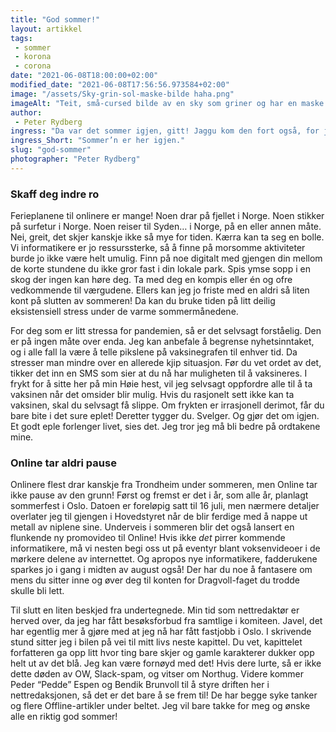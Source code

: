 ```yaml
---
title: "God sommer!"
layout: artikkel 
tags: 
 - sommer
 - korona
 - corona
date: "2021-06-08T18:00:00+02:00"
modified_date: "2021-06-08T17:56:56.973584+02:00"
image: "/assets/Sky-grin-sol-maske-bilde haha.png"
imageAlt: "Teit, små-cursed bilde av en sky som griner og har en maske med en sol på seg. ikke døm meg"
author:
 - Peter Rydberg
ingress: "Da var det sommer igjen, gitt! Jaggu kom den fort også, for juni snek innpå meg som lukten fra laksebiten jeg hadde latt ligge litt for lenge i kjøleskapet i forrige uke. Med den varme årstiden følger det herlige været, de gode luktene, den grønne naturen, og alt annet sommeren har å by på. Hvis man er oppmerksom, kan man faktisk se elsparkesyklene blomstre i veikanten! Selv er jeg veldig glad i lukten av nyklipt gress. Akkurat dét er kanskje litt kjipere for pollenallergikerne, da. Dere får bare ha det så gøy under dyna de neste par månedene. Bli der til november for sikkerhets skyld!"
ingress_Short: "Sommer’n er her igjen."
slug: "god-sommer"
photographer: "Peter Rydberg"
---
```

### Skaff deg indre ro
Ferieplanene til onlinere er mange! Noen drar på fjellet i Norge. Noen stikker på surfetur i Norge. Noen reiser til Syden… i Norge, på en eller annen måte. Nei, greit, det skjer kanskje ikke så mye for tiden. Kærra kan ta seg en bolle. Vi informatikere er jo ressurssterke, så å finne på morsomme aktiviteter burde jo ikke være helt umulig. Finn på noe digitalt med gjengen din mellom de korte stundene du ikke gror fast i din lokale park. Spis ymse sopp i en skog der ingen kan høre deg. Ta med deg en kompis eller én og ofre vedkommende til værgudene. Ellers kan jeg jo friste med en aldri så liten kont på slutten av sommeren! Da kan du bruke tiden på litt deilig eksistensiell stress under de varme sommermånedene.

For deg som er litt stressa for pandemien, så er det selvsagt forståelig. Den er på ingen måte over enda. Jeg kan anbefale å begrense nyhetsinntaket, og i alle fall la være å telle pikslene på vaksinegrafen til enhver tid. Da stresser man mindre over en allerede kjip situasjon. Før du vet ordet av det, tikker det inn en SMS som sier at du nå har muligheten til å vaksineres. I frykt for å sitte her på min Høie hest, vil jeg selvsagt oppfordre alle til å ta vaksinen når det omsider blir mulig. Hvis du rasjonelt sett ikke kan ta vaksinen, skal du selvsagt få slippe. Om frykten er irrasjonell derimot, får du bare bite i det sure eplet! Deretter tygger du. Svelger. Og gjør det om igjen. Et godt eple forlenger livet, sies det. Jeg tror jeg må bli bedre på ordtakene mine.

### Online tar aldri pause
Onlinere flest drar kanskje fra Trondheim under sommeren, men Online tar ikke pause av den grunn! Først og fremst er det i år, som alle år, planlagt sommerfest i Oslo. Datoen er foreløpig satt til 16 juli, men nærmere detaljer overlater jeg til gjengen i Hovedstyret når de blir ferdige med å nappe ut metall av niplene sine. Underveis i sommeren blir det også lansert en flunkende ny promovideo til Online! Hvis ikke *det* pirrer kommende informatikere, må vi nesten begi oss ut på eventyr blant voksenvideoer i de mørkere delene av internettet. Og apropos nye informatikere, fadderukene sparkes jo i gang i midten av august også! Der har du noe å fantasere om mens du sitter inne og øver deg til konten for Dragvoll-faget du trodde skulle bli lett.

Til slutt en liten beskjed fra undertegnede. Min tid som nettredaktør er herved over, da jeg har fått besøksforbud fra samtlige i komiteen. Javel, det har egentlig mer å gjøre med at jeg nå har fått fastjobb i Oslo. I skrivende stund sitter jeg i bilen på vei til mitt livs neste kapittel. Du vet, kapittelet forfatteren ga opp litt hvor ting bare skjer og gamle karakterer dukker opp helt ut av det blå. Jeg kan være fornøyd med det! Hvis dere lurte, så er ikke dette døden av OW, Slack-spam, og vitser om Northug. Videre kommer Peder “Pedde” Espen og Bendik Brunvoll til å styre driften her i nettredaksjonen, så det er det bare å se frem til! De har begge syke tanker og flere Offline-artikler under beltet. Jeg vil bare takke for meg og ønske alle en riktig god sommer!